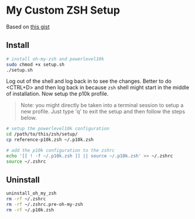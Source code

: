 # My Custom ZSH Setup

Based on [this gist](https://gist.github.com/AmreeshTyagi/013feb0a2b95fddf7361e58a4d8ff128)

## Install

```bash
# install oh-my-zsh and powerlevel10k
sudo chmod +x setup.sh
./setup.sh
```

Log out of the shell and log back in to see the changes.
Better to do <CTRL+D> and then log back in because `zsh` shell might start in the middle of installation.
Now setup the p10k profile.

> Note: you might directly be taken into a terminal session to setup a new profile. Just type 'q' to exit the setup and then follow the steps below.

```bash
# setup the powerlevel10k configuration
cd /path/to/this/zsh/setup/
cp reference-p10k.zsh ~/.p10k.zsh

# add the p10k configuration to the zshrc
echo '[[ ! -f ~/.p10k.zsh ]] || source ~/.p10k.zsh' >> ~/.zshrc
source ~/.zshrc
```

## Uninstall

```bash
uninstall_oh_my_zsh
rm -rf ~/.zshrc 
rm -rf ~/.zshrc.pre-oh-my-zsh
rm -rf ~/.p10k.zsh
```
